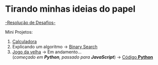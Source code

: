 # Tirando minhas ideias do papel

[-Resolução de Desafios-](https://henrygoncalvess.github.io/meus-projetos/desafios/desafios)

Mini Projetos:

1. [Calculadora](https://henrygoncalvess.github.io/Projetos/calculadora/escola/calc)<br>
1. Explicando um algoritmo -> [Binary Search](https://henrygoncalvess.github.io/Projetos/binary_search/index)<br>
1. [Jogo da velha](https://henrygoncalvess.github.io/Projetos/jogo_velha/index) -> Em andamento...<br>
(*começado em **Python**, passado para **JavaScript***) -> [Código **Python**](https://henrygoncalvess.github.io/Projetos/jogo_velha/cod_python/cod)
